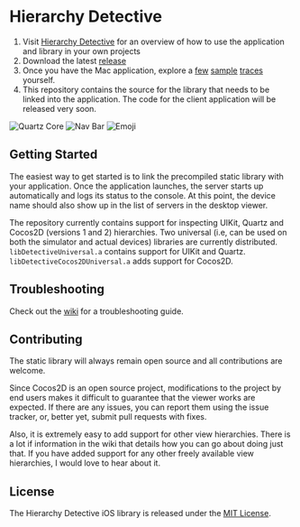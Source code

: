 Hierarchy Detective
===================

1. Visit [Hierarchy Detective](http://hierarchydetective.com/) for an overview of how to use the application and library in your own projects
2. Download the latest [release](https://github.com/chinmaygarde/hierarchydetective/releases)
3. Once you have the Mac application, explore a [few](https://raw.githubusercontent.com/chinmaygarde/hierarchydetective/gh-pages/examples/Catalog.hdet) [sample](https://raw.githubusercontent.com/chinmaygarde/hierarchydetective/gh-pages/examples/Emoji.hdet) [traces](https://raw.githubusercontent.com/chinmaygarde/hierarchydetective/gh-pages/examples/Segments.hdet) yourself.
3. This repository contains the source for the library that needs to be linked into the application. The code for the client application will be released very soon.

![Quartz Core](https://raw.githubusercontent.com/chinmaygarde/hierarchydetective/gh-pages/product/S1.png)
![Nav Bar](https://raw.githubusercontent.com/chinmaygarde/hierarchydetective/gh-pages/product/S3.png)
![Emoji](https://raw.githubusercontent.com/chinmaygarde/hierarchydetective/gh-pages/product/S4.png)

Getting Started
-----------
The easiest way to get started is to link the precompiled static library with your application. Once the application launches, the server starts up automatically and logs its status to the console. At this point, the device name should also show up in the list of servers in the desktop viewer.

The repository currently contains support for inspecting UIKit, Quartz and Cocos2D (versions 1 and 2) hierarchies. Two universal (i.e, can be used on both the simulator and actual devices) libraries are currently distributed. `libDetectiveUniversal.a` contains support for UIKit and Quartz. `libDetectiveCocos2DUniversal.a` adds support for Cocos2D.

Troubleshooting
--------------
Check out the [wiki](https://github.com/chinmaygarde/hierarchydetective/wiki) for a troubleshooting guide.

Contributing
-----------
The static library will always remain open source and all contributions are welcome.

Since Cocos2D is an open source project, modifications to the project by end users makes it difficult to guarantee that the viewer works are expected. If there are any issues, you can report them using the issue tracker, or, better yet, submit pull requests with fixes.

Also, it is extremely easy to add support for other view hierarchies. There is a lot if information in the wiki that details how you can go about doing just that. If you have added support for any other freely available view hierarchies, I would love to hear about it.

License
------
The Hierarchy Detective iOS library is released under the [MIT License](http://opensource.org/licenses/MIT).
